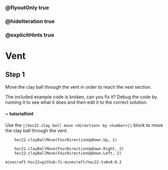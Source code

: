 ### @flyoutOnly true
### @hideIteration true
### @explicitHints true


# Vent

## Step 1
Move the clay ball through the vent in order to reach the next section.

The included example code is broken, can you fix it? Debug the code by running it to see what it does and then edit it to the correct solution.

#### ~ tutorialhint 
Use the ``||hoc22.clay ball move <direction> by <number>||`` block to move the clay ball through the vent.



```ghost
    hoc22.clayBallMove(FourDirectionUpDown.Up, 1)
```
```template
    hoc22.clayBallMove(FourDirectionUpDown.Right, 2)  
    hoc22.clayBallMove(FourDirectionUpDown.Left, 2)     
```
```package
minecraft-hoc22=github:fc-minecraft/hoc22-ts#v0.0.2
```